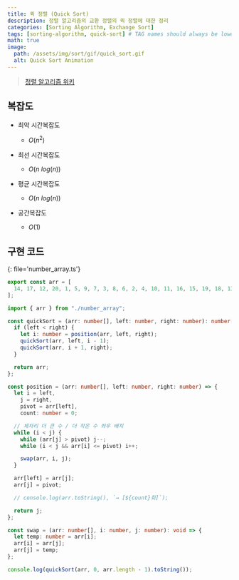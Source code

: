 ```yaml
---
title: 퀵 정렬 (Quick Sort)
description: 정렬 알고리즘의 교환 정렬의 퀵 정렬에 대한 정리
categories: [Sorting Algorithm, Exchange Sort]
tags: [sorting-algorithm, quick-sort] # TAG names should always be lowercase
math: true
image:
  path: /assets/img/sort/gif/quick_sort.gif
  alt: Quick Sort Animation
---
```


> [정렬 알고리즘 위키](https://ko.wikipedia.org/wiki/%EC%A0%95%EB%A0%AC_%EC%95%8C%EA%B3%A0%EB%A6%AC%EC%A6%98)

## 복잡도

- 최악 시간복잡도

  - $O(n^2)$

- 최선 시간복잡도

  - $O(n \ log(n))$

- 평균 시간복잡도

  - $O(n \ log(n))$

- 공간복잡도

  - $O(1)$

## 구현 코드

{: file='number_array.ts'}

```ts
export const arr = [
  14, 17, 12, 20, 1, 5, 9, 7, 3, 8, 6, 2, 4, 10, 11, 16, 15, 19, 18, 13,
];
```

```ts
import { arr } from "./number_array";

const quickSort = (arr: number[], left: number, right: number): number[] => {
  if (left < right) {
    let i: number = position(arr, left, right);
    quickSort(arr, left, i - 1);
    quickSort(arr, i + 1, right);
  }

  return arr;
};

const position = (arr: number[], left: number, right: number) => {
  let i = left,
    j = right,
    pivot = arr[left],
    count: number = 0;

  // 제자리 더 큰 수 / 더 작은 수 좌우 배치
  while (i < j) {
    while (arr[j] > pivot) j--;
    while (i < j && arr[i] <= pivot) i++;

    swap(arr, i, j);
  }

  arr[left] = arr[j];
  arr[j] = pivot;

  // console.log(arr.toString(), `→ [${count}회]`);

  return j;
};

const swap = (arr: number[], i: number, j: number): void => {
  let temp: number = arr[i];
  arr[i] = arr[j];
  arr[j] = temp;
};

console.log(quickSort(arr, 0, arr.length - 1).toString());
```
